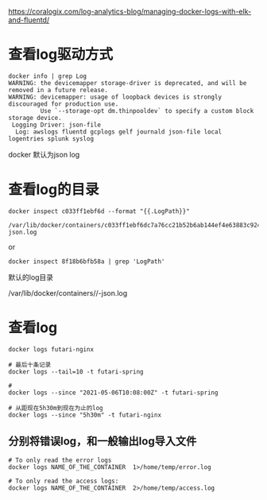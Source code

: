 https://coralogix.com/log-analytics-blog/managing-docker-logs-with-elk-and-fluentd/

# 查看log驱动方式

```
docker info | grep Log
WARNING: the devicemapper storage-driver is deprecated, and will be removed in a future release.
WARNING: devicemapper: usage of loopback devices is strongly discouraged for production use.
         Use `--storage-opt dm.thinpooldev` to specify a custom block storage device.
 Logging Driver: json-file
  Log: awslogs fluentd gcplogs gelf journald json-file local logentries splunk syslog

```
docker 默认为json log

# 查看log的目录

```
docker inspect c033ff1ebf6d --format "{{.LogPath}}"

/var/lib/docker/containers/c033ff1ebf6dc7a76cc21b52b6ab144ef4e63883c9242ccd350bdc3cfd2c1cd0/c033ff1ebf6dc7a76cc21b52b6ab144ef4e63883c9242ccd350bdc3cfd2c1cd0-json.log
```

or
```
docker inspect 8f18b6bfb58a | grep 'LogPath'
```


默认的log目录

/var/lib/docker/containers/<CONTAINER ID>/<CONTAINER ID>-json.log


# 查看log

```
docker logs futari-nginx

# 最后十条记录
docker logs --tail=10 -t futari-spring

# 
docker logs --since "2021-05-06T10:08:00Z" -t futari-spring

# 从距现在5h30m到现在为止的log
docker logs --since "5h30m" -t futari-nginx

```

## 分别将错误log，和一般输出log导入文件
```
# To only read the error logs
docker logs NAME_OF_THE_CONTAINER  1>/home/temp/error.log

# To only read the access logs:
docker logs NAME_OF_THE_CONTAINER  2>/home/temp/access.log
```